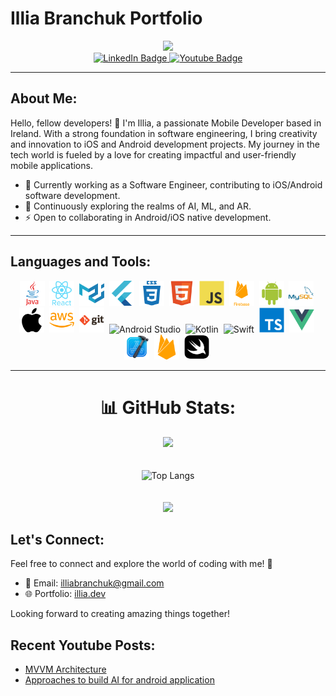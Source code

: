 # Illia Branchuk Portfolio

<div align="center">
  <img src="https://media.giphy.com/media/M9gbBd9nbDrOTu1Mqx/giphy.gif" width="100"/>
</div>

<div align="center">
  <a href="https://www.linkedin.com/in/illia-b-194441247/">
    <img src="https://img.shields.io/badge/LinkedIn-blue?style=for-the-badge&logo=linkedin&logoColor=white" alt="LinkedIn Badge"/>
  </a>
  <a href="https://www.youtube.com/@ILLIABRANCHUK">
    <img src="https://img.shields.io/badge/YouTube-red?style=for-the-badge&logo=youtube&logoColor=white" alt="Youtube Badge"/>
  </a>
</div>

---

## About Me:

Hello, fellow developers! 👋 I'm Illia, a passionate Mobile Developer based in Ireland. With a strong foundation in software engineering, I bring creativity and innovation to iOS and Android development projects. My journey in the tech world is fueled by a love for creating impactful and user-friendly mobile applications.

- :telescope: Currently working as a Software Engineer, contributing to iOS/Android software development.
- :seedling: Continuously exploring the realms of AI, ML, and AR.
- :zap: Open to collaborating in Android/iOS native development.

---

## Languages and Tools:

<div align="center">
  <img src="https://github.com/devicons/devicon/blob/master/icons/java/java-original-wordmark.svg" title="Java" alt="Java" width="40" height="40"/>&nbsp;
  <img src="https://github.com/devicons/devicon/blob/master/icons/react/react-original-wordmark.svg" title="React" alt="React" width="40" height="40"/>&nbsp;
  <img src="https://github.com/devicons/devicon/blob/master/icons/materialui/materialui-original.svg" title="Material UI" alt="Material UI" width="40" height="40"/>&nbsp;
  <img src="https://github.com/devicons/devicon/blob/master/icons/flutter/flutter-original.svg" title="Flutter" alt="Flutter" width="40" height="40"/>&nbsp;
  <img src="https://github.com/devicons/devicon/blob/master/icons/css3/css3-plain-wordmark.svg" title="CSS3" alt="CSS" width="40" height="40"/>&nbsp;
  <img src="https://github.com/devicons/devicon/blob/master/icons/html5/html5-original.svg" title="HTML5" alt="HTML" width="40" height="40"/>&nbsp;
  <img src="https://github.com/devicons/devicon/blob/master/icons/javascript/javascript-original.svg" title="JavaScript" alt="JavaScript" width="40" height="40"/>&nbsp;
  <img src="https://github.com/devicons/devicon/blob/master/icons/firebase/firebase-plain-wordmark.svg" title="Firebase" alt="Firebase" width="40" height="40"/>&nbsp;
  <img src="https://github.com/devicons/devicon/blob/master/icons/android/android-original.svg" title="Android"  alt="Android" width="40" height="40"/>&nbsp;
  <img src="https://github.com/devicons/devicon/blob/master/icons/mysql/mysql-original-wordmark.svg" title="MySQL"  alt="MySQL" width="40" height="40"/>&nbsp;
  <img src="https://github.com/devicons/devicon/blob/master/icons/apple/apple-original.svg" title="iOS" alt="iOS" width="40" height="40"/>&nbsp;
  <img src="https://github.com/devicons/devicon/blob/master/icons/amazonwebservices/amazonwebservices-plain-wordmark.svg" title="AWS" alt="AWS" width="40" height="40"/>&nbsp;
  <img src="https://github.com/devicons/devicon/blob/master/icons/git/git-original-wordmark.svg" title="Git" alt="Git" width="40" height="40"/>&nbsp;
  <img src="https://developer.android.com/studio/images/studio-icon.svg" title="Android Studio" alt="Android Studio" width="40" height="40"/>&nbsp;
  <img src="https://upload.wikimedia.org/wikipedia/commons/thumb/7/74/Kotlin_Icon.png/256px-Kotlin_Icon.png" title="Kotlin" alt="Kotlin" width="40" height="40"/>&nbsp;
  <img src="https://developer.apple.com/swift/images/swift-og.png" title="Swift" alt="Swift" width="40" height="40"/>&nbsp;
  <img src="https://github.com/devicons/devicon/blob/master/icons/typescript/typescript-original.svg" title="TypeScript" alt="TypeScript" width="40" height="40"/>&nbsp;
  <img src="https://github.com/devicons/devicon/blob/master/icons/vuejs/vuejs-original.svg" title="Vue Native" alt="Vue Native" width="40" height="40"/>&nbsp;
  <img src="https://github.com/devicons/devicon/blob/master/icons/xcode/xcode-original.svg" title="Xcode" alt="Xcode" width="40" height="40"/>&nbsp;
  <img src="https://github.com/devicons/devicon/blob/master/icons/firebase/firebase-plain.svg" title="Firebase" alt="Firebase" width="40" height="40"/>&nbsp;
  <img src="https://github.com/devicons/devicon/blob/master/icons/swift/swift-plain.svg" title="Swift" alt="Swift" width="40" height="40"/>&nbsp;
</div>

---

<div align="center" style="margin-top: 20px;">

# 📊 GitHub Stats:
![](https://github-readme-stats.vercel.app/api?username=ILIIH)<br/><br/><br/>
![Top Langs](https://github-readme-stats.vercel.app/api/top-langs/?username=ILIIH&size_weight=0.5&count_weight=0.5)<br/><br/><br/>
![](https://github-readme-streak-stats.herokuapp.com/?user=ILIIH)<br/>

</div>

## Let's Connect:

Feel free to connect and explore the world of coding with me! 🚀

- 📧 Email: illiabranchuk@gmail.com
- 🌐 Portfolio: [illia.dev](https://)

Looking forward to creating amazing things together!

## Recent Youtube Posts:

- [MVVM Architecture](https://)
- [Approaches to build AI for android application](https://)


